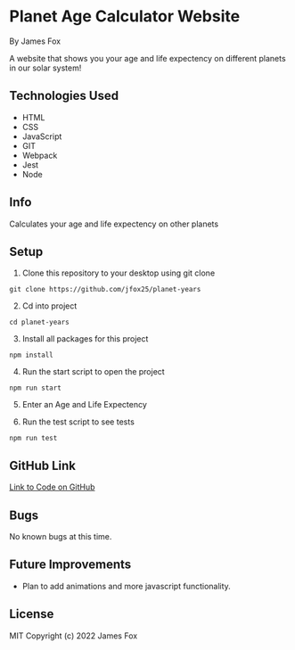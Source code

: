 # Planet Age Calculator Website

By James Fox

A website that shows you your age and life expectency on different planets in our solar system!

## Technologies Used

- HTML
- CSS
- JavaScript
- GIT
- Webpack
- Jest
- Node

## Info

Calculates your age and life expectency on other planets

## Setup

1. Clone this repository to your desktop using git clone

```
git clone https://github.com/jfox25/planet-years
```

2. Cd into project

```
cd planet-years
```

3. Install all packages for this project

```
npm install
```

4. Run the start script to open the project

```
npm run start
```

5. Enter an Age and Life Expectency

6. Run the test script to see tests

```
npm run test
```

## GitHub Link

[Link to Code on GitHub](https://github.com/jfox25/planet-years)

## Bugs

No known bugs at this time.

## Future Improvements

- Plan to add animations and more javascript functionality.

## License

MIT
Copyright (c) 2022 James Fox

